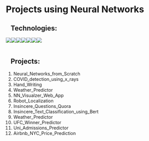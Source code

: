 # Projects using Neural Networks

<h2 style="margin-left:15px;">Technologies:</h2>

<div style="display:flex; margin: auto;">
  <img src="https://img.shields.io/badge/Python-3776AB?style=for-the-badge&logo=python&logoColor=white">
  <img src="https://img.shields.io/badge/TensorFlow-FF6F00?style=for-the-badge&logo=TensorFlow&logoColor=white">
  <img src="https://img.shields.io/badge/Keras-D00000?style=for-the-badge&logo=Keras&logoColor=white"> 
  <img src="https://img.shields.io/badge/scikit_learn-F7931E?style=for-the-badge&logo=scikit-learn&logoColor=white"> 
  <img src="https://img.shields.io/badge/Numpy-777BB4?style=for-the-badge&logo=numpy&logoColor=white">
  <img src="https://img.shields.io/badge/Pandas-2C2D72?style=for-the-badge&logo=pandas&logoColor=white"> 
  <img src="https://img.shields.io/badge/Plotly-239120?style=for-the-badge&logo=plotly&logoColor=white">   
</div>

<br>
<h2 style="margin-left:15px;">Projects:</h2>

1) Neural_Networks_from_Scratch
2) COVID_detection_using_x_rays
3) Hand_Writing
4) Weather_Predictor
5) NN_Visualzer_Web_App
6) Robot_Localization
7) Insincere_Questions_Quora
8) Insincere_Text_Classification_using_Bert
9) Weather_Predictor
10) UFC_Winner_Predictor
11) Uni_Admissions_Predictor
12) Airbnb_NYC_Price_Prediction 
